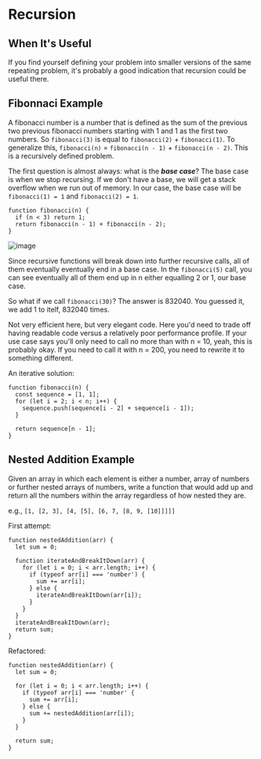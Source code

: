 # Recursion

## When It's Useful

If you find yourself defining your problem into smaller versions of the same repeating problem, it's probably a good indication that recursion could be useful there.

## Fibonnaci Example

A fibonacci number is a number that is defined as the sum of the previous two previous fibonacci numbers starting with 1 and 1 as the first two numbers. So `fibonacci(3)` is equal to `fibonacci(2)` + `fibonacci(1)`. To generalize this, `fibonacci(n)` = `fibonacci(n - 1)` + `fibonacci(n - 2)`. This is a recursively defined problem.

The first question is almost always: what is the ***base case***? The base case is when we stop recursing. If we don't have a base, we will get a stack overflow when we run out of memory. In our case, the base case will be `fibonacci(1) = 1` and `fibonacci(2) = 1`.

```
function fibonacci(n) {
  if (n < 3) return 1;
  return fibonacci(n - 1) + fibonacci(n - 2);
}
```

![image](https://user-images.githubusercontent.com/87665319/156851147-664bc664-60bc-40a5-a447-21c8f25e1cce.png)

Since recursive functions will break down into further recursive calls, all of them eventually eventually end in a base case. In the `fibonacci(5)` call, you can see eventually all of them end up in n either equalling 2 or 1, our base case.

So what if we call `fibonacci(30)`? The answer is 832040. You guessed it, we add 1 to itelf, 832040 times.

Not very efficient here, but very elegant code. Here you'd need to trade off having readable code versus a relatively poor performance profile. If your use case says you'll only need to call no more than with n = 10, yeah, this is probably okay. If you need to call it with n = 200, you need to rewrite it to something different.

An iterative solution:

```
function fibonacci(n) {
  const sequence = [1, 1];
  for (let i = 2; i < n; i++) {
    sequence.push(sequence[i - 2] + sequence[i - 1]);
  }
  
  return sequence[n - 1];
}
```

## Nested Addition Example

Given an array in which each element is either a number, array of numbers or further nested arrays of numbers, write a function that would add up and return all the numbers within the array regardless of how nested they are.

e.g., `[1, [2, 3], [4, [5], [6, 7, [8, 9, [10]]]]]`

First attempt:

```
function nestedAddition(arr) {
  let sum = 0;

  function iterateAndBreakItDown(arr) {
    for (let i = 0; i < arr.length; i++) {
      if (typeof arr[i] === 'number') {
        sum += arr[i];
      } else {
        iterateAndBreakItDown(arr[i]); 
      }
    }
  }
  iterateAndBreakItDown(arr);
  return sum;
}
```

Refactored:

```
function nestedAddition(arr) {
  let sum = 0;
  
  for (let i = 0; i < arr.length; i++) {
    if (typeof arr[i] === 'number' {
      sum += arr[i];
    } else {
      sum += nestedAddition(arr[i]);
    }
  }
  
  return sum;
}
```
